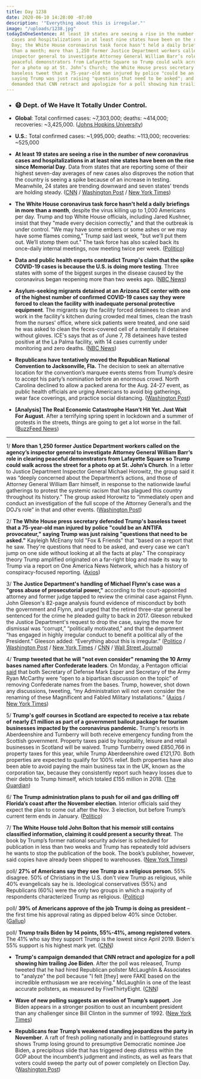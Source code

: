 ```yaml
---
title: Day 1238
date: 2020-06-10 14:28:00 -07:00
description: '"Everything about this is irregular."'
image: "/uploads/1238.jpg"
todayInOneSentence: At least 19 states are seeing a rise in the number of new coronavirus
  cases and hospitalizations in at least nine states have been on the rise since Memorial
  Day; the White House coronavirus task force hasn't held a daily briefings in more
  than a month; more than 1,250 former Justice Department workers called on the agency’s
  inspector general to investigate Attorney General William Barr’s role in clearing
  peaceful demonstrators from Lafayette Square so Trump could walk across the street
  for a photo op at St. John’s Church; the White House press secretary defended Trump's
  baseless tweet that a 75-year-old man injured by police "could be an ANTIFA provocateur,"
  saying Trump was just raising "questions that need to be asked"; and Trump's campaign
  demanded that CNN retract and apologize for a poll showing him trailing Joe Biden.
---
```


* ### 😷 Dept. of We Have It Totally Under Control.

* **Global**: Total confirmed cases: \~7,303,000; deaths: \~414,000; recoveries: \~3,425,000. ([Johns Hopkins University](https://coronavirus.jhu.edu/map.html))

* **U.S.**: Total confirmed cases: \~1,995,000; deaths: \~113,000; recoveries: \~525,000

* **At least 19 states are seeing a rise in the number of new coronavirus cases and hospitalizations in at least nine states have been on the rise since Memorial Day**. Data from states that are reporting some of their highest seven-day averages of new cases also disproves the notion that the country is seeing a spike because of an increase in testing. Meanwhile, 24 states are trending downward and seven states' trends are holding steady. ([CNN](https://www.cnn.com/2020/06/10/health/us-coronavirus-wednesday/index.html) / [Washington Post](https://www.washingtonpost.com/health/2020/06/09/coronavirus-hospitalizations-rising/) / [New York Times](https://www.nytimes.com/interactive/2020/us/coronavirus-us-cases.html))

* **The White House coronavirus task force hasn't held a daily briefings in more than a month**, despite the virus killing up to 1,000 Americans per day. Trump and top White House officials, including Jared Kushner, insist that they "made every decision correctly," and that the outbreak is under control. "We may have some embers or some ashes or we may have some flames coming," Trump said last week, "but we’ll put them out. We’ll stomp them out." The task force has also scaled back its once-daily internal meetings, now meeting twice per week. ([Politico](https://www.politico.com/news/2020/06/10/white-house-stops-talking-about-coronavirus-309993))

* **Data and public health experts contradict Trump's claim that the spike COVID-19 cases is because the U.S. is doing more testing**. Three states with some of the biggest surges in the disease caused by the coronavirus began reopening more than two weeks ago. ([NBC News](https://www.nbcnews.com/politics/donald-trump/fact-check-trump-blames-testing-spike-covid-19-cases-experts-n1228671))

* **Asylum-seeking migrants detained at an Arizona ICE center with one of the highest number of confirmed COVID-19 cases say they were forced to clean the facility with inadequate personal protective equipment**. The migrants say the facility forced detainees to clean and work in the facility's kitchen during crowded meal times, clean the trash from the nurses' office, where sick patients were treated, and one said he was asked to clean the feces-covered cell of a mentally ill detainee without gloves. ICE's says that as of June 7, 78 detainees have tested positive at the La Palma facility, with 14 cases currently under monitoring and zero deaths. ([NBC News](https://www.nbcnews.com/politics/immigration/detained-migrants-say-they-were-forced-clean-covid-infected-ice-n1228831))

* **Republicans have tentatively moved the Republican National Convention to Jacksonville, Fla.** The decision to seek an alternative location for the convention’s marquee events stems from Trump’s desire to accept his party’s nomination before an enormous crowd. North Carolina declined to allow a packed arena for the Aug. 24-27 event, as public health officials are urging Americans to avoid big gatherings, wear face coverings, and practice social distancing. ([Washington Post](https://www.washingtonpost.com/politics/gop-expects-to-move-its-convention-to-jacksonville-after-dispute-with-north-carolina-over-pandemic-safeguards/2020/06/09/8c96e088-aaaa-11ea-a9d9-a81c1a491c52_story.html))

* **\[Analysis\] The Real Economic Catastrophe Hasn’t Hit Yet. Just Wait For August**. After a terrifying spring spent in lockdown and a summer of protests in the streets, things are going to get a lot worse in the fall. ([BuzzFeed News](https://www.buzzfeednews.com/article/tomgara/economy-recession-coronavirus))

---

1/ **More than 1,250 former Justice Department workers called on the agency’s inspector general to investigate Attorney General William Barr’s role in clearing peaceful demonstrators from Lafayette Square so Trump could walk across the street for a photo op at St. John’s Church**. In a letter to Justice Department Inspector General Michael Horowitz, the group said it was “deeply concerned about the Department’s actions, and those of Attorney General William Barr himself, in response to the nationwide lawful gatherings to protest the systemic racism that has plagued this country throughout its history.” The group asked Horowitz to “immediately open and conduct an investigation of the full scope of the Attorney General’s and the DOJ’s role” in that and other events. ([Washington Post](https://www.washingtonpost.com/national-security/more-than-1250-former-justice-dept-workers-call-for-internal-watchdog-to-probe-barr-role-in-clearing-demonstrators-from-lafayette-square/2020/06/10/608827fe-aa73-11ea-9063-e69bd6520940_story.html))

2/ **The White House press secretary defended Trump's baseless tweet that a 75-year-old man injured by police "could be an ANTIFA provocateur," saying Trump was just raising "questions that need to be asked."** Kayleigh McEnany told "Fox & Friends" that "based on a report that he saw. They're questions that need to be asked, and every case we can't jump on one side without looking at all the facts at play." The conspiracy theory Trump amplified originated on a far-right blog and made its way to Trump via a report on One America News Network, which has a history of conspiracy-focused reporting. ([Axios](https://www.axios.com/mcenany-trump-buffalo-protester-tweet-questions-asked-0cd06fc4-cf4f-4bbc-acf4-edfc6856cbe8.html))

3/ **The Justice Department's handling of Michael Flynn's case was a "gross abuse of prosecutorial power,"** according to the court-appointed attorney and former judge tapped to review the criminal case against Flynn. John Gleeson's 82-page analysis found evidence of misconduct by both the government and Flynn, and urged that the retired three-star general be sentenced for the crime he pleaded guilty to back in 2017. Gleeson rebuked the Justice Department's request to drop the case, saying the move for dismissal was “corrupt,” “politically motivated," and that the department “has engaged in highly irregular conduct to benefit a political ally of the President." Gleeson added: “Everything about this is irregular.” ([Politico](https://www.politico.com/news/2020/06/10/gleeson-flynn-sullivan-barr-justice-department-311018) / [Washington Post](https://www.washingtonpost.com/local/legal-issues/michael-flynn-committed-perjury-but-should-not-face-contempt-hearing-court-appointed-counsel-finds/2020/06/10/09dada24-aa81-11ea-9063-e69bd6520940_story.html) / [New York Times](https://www.nytimes.com/2020/06/10/us/politics/john-gleeson-michael-flynn.html) / [CNN](https://edition.cnn.com/2020/06/10/politics/michael-flynn-prosecutor-filing/) / [Wall Street Journal](https://www.wsj.com/articles/outside-lawyer-finds-michael-flynn-committed-perjury-discourages-judge-from-finding-him-in-contempt-11591806377?mod=djemalertNEWS))

4/ **Trump tweeted that he will "not even consider" renaming the 10 Army bases named after Confederate leaders**. On Monday, a Pentagon official [said](https://whatthefuckjusthappenedtoday.com/2020/06/09/day-1237/#army-secretary-ryan-mccarthy-now-say) that both Secretary of Defense Mark Esper and Secretary of the Army Ryan McCarthy were “open to a bipartisan discussion on the topic” of removing Confederate names from the bases. Trump, however, shot down any discussions, tweeting, “my Administration will not even consider the renaming of these Magnificent and Fabled Military Installations.” ([Axios](https://www.axios.com/trump-confederate-generals-ecc596fe-5d37-4d8a-8a12-42656886446f.html) / [New York Times](https://www.nytimes.com/2020/06/10/magazine/army-confederate-base-names.html?action=click&module=Top%20Stories&pgtype=Homepage))

5/ **Trump's golf courses in Scotland are expected to receive a tax rebate of nearly £1 million as part of a government bailout package for tourism businesses impacted by the coronavirus pandemic.** Trump's resorts in Aberdeenshire and Turnberry will both receive emergency funding from the Scottish government. Property taxes paid by hospitality, leisure and retail businesses in Scotland will be waived. Trump Turnberry owed £850,766 in property taxes for this year, while Trump Aberdeenshire owed £121,170. Both properties are expected to qualify for 100% relief. Both properties have also been able to avoid paying the main business tax in the UK, known as the corporation tax, because they consistently report such heavy losses due to their debts to Trump himself, which totaled £155 million in 2018. ([The Guardian](https://www.theguardian.com/us-news/2020/jun/10/scottish-bailout-means-trumps-golf-resorts-in-line-for-1m-tax-rebate))

6/ **The Trump administration plans to push for oil and gas drilling off Florida’s coast after the November election**. Interior officials said they expect the plan to come out after the Nov. 3 election, but before Trump’s current term ends in January. ([Politico](https://www.politico.com/news/2020/06/10/interior-drilling-florida-waters-november-election-310595))

7/ **The White House told John Bolton that his memoir still contains classified information, claiming it could present a security threat**. The book by Trump’s former national security adviser is scheduled for publication in less than two weeks and Trump has repeatedly told advisers he wants to stop the publication of the book. The book’s publisher, however, said copies have already been shipped to warehouses. ([New York Times](https://www.nytimes.com/2020/06/10/us/politics/trump-john-bolton-book.html))

poll/ **27% of Americans say they see Trump as a religious person.** 55% disagree. 50% of Christians in the U.S. don't view Trump as religious, while 40% evangelicals say he is. Ideological conservatives (55%) and Republicans (60%) were the only two groups in which a majority of respondents characterized Trump as religious. ([Politico](https://www.politico.com/news/2020/06/10/only-one-in-four-americans-see-donald-trump-as-a-man-of-faith-309895))

poll/ **39% of Americans approve of the job Trump is doing as president** – the first time his approval rating as dipped below 40% since October. ([Gallup](https://news.gallup.com/poll/312572/trump-job-approval-slides.aspx))

poll/ **Trump trails Biden by 14 points, 55%-41%, among registered voters**. The 41% who say they support Trump is the lowest since April 2019. Biden's 55% support is his highest mark yet. ([CNN](https://www.cnn.com/2020/06/08/politics/cnn-poll-trump-biden-chaotic-week/index.html))

* **Trump's campaign demanded that CNN retract and apologize for a poll showing him trailing Joe Biden**. After the poll was released, Trump tweeted that he had hired Republican pollster McLaughlin & Associates to "analyze" the poll because "I felt \[they\] were FAKE based on the incredible enthusiasm we are receiving." McLaughlin is one of the least accurate pollsters, as measured by FiveThirtyEight. ([CNN](https://www.cnn.com/2020/06/10/politics/trump-campaign-cnn-poll/index.html))

* **Wave of new polling suggests an erosion of Trump’s support**. Joe Biden appears in a stronger position to oust an incumbent president than any challenger since Bill Clinton in the summer of 1992. ([New York Times](https://www.nytimes.com/2020/06/09/upshot/polling-trump-erosion-support.html))

* **Republicans fear Trump’s weakened standing jeopardizes the party in November**. A raft of fresh polling nationally and in battleground states shows Trump losing ground to presumptive Democratic nominee Joe Biden, a precipitous slide that has triggered deep distress within the GOP about the incumbent’s judgment and instincts, as well as fears that voters could sweep the party out of power completely on Election Day. ([Washington Post](https://www.washingtonpost.com/politics/republicans-fear-trumps-weakened-standing-jeopardizes-the-party-in-november/2020/06/10/998c1104-aa65-11ea-9063-e69bd6520940_story.html))